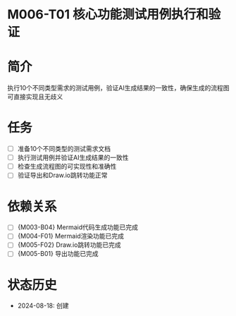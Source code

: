# M006-T01 核心功能测试用例执行和验证

# 简介
执行10个不同类型需求的测试用例，验证AI生成结果的一致性，确保生成的流程图可直接实现且无歧义

# 任务
- [ ] 准备10个不同类型的测试需求文档
- [ ] 执行测试用例并验证AI生成结果的一致性
- [ ] 检查生成流程图的可实现性和准确性
- [ ] 验证导出和Draw.io跳转功能正常

# 依赖关系
- [ ] {M003-B04} Mermaid代码生成功能已完成
- [ ] {M004-F01} Mermaid渲染功能已完成
- [ ] {M005-F02} Draw.io跳转功能已完成
- [ ] {M005-B01} 导出功能已完成

# 状态历史
- 2024-08-18: 创建
